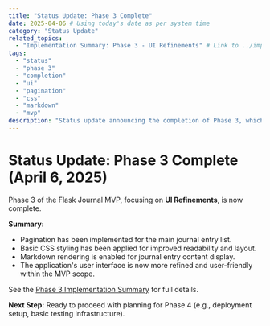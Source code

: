 ```yaml
---
title: "Status Update: Phase 3 Complete"
date: 2025-04-06 # Using today's date as per system time
category: "Status Update"
related_topics:
  - "Implementation Summary: Phase 3 - UI Refinements" # Link to ../implementation/03-phase-three-summary.md
tags:
  - "status"
  - "phase 3"
  - "completion"
  - "ui"
  - "pagination"
  - "css"
  - "markdown"
  - "mvp"
description: "Status update announcing the completion of Phase 3, which focused on UI refinements including pagination, basic CSS styling, and Markdown rendering."
---
```


# Status Update: Phase 3 Complete (April 6, 2025)

Phase 3 of the Flask Journal MVP, focusing on **UI Refinements**, is now complete.

**Summary:**
*   Pagination has been implemented for the main journal entry list.
*   Basic CSS styling has been applied for improved readability and layout.
*   Markdown rendering is enabled for journal entry content display.
*   The application's user interface is now more refined and user-friendly within the MVP scope.

See the [Phase 3 Implementation Summary](../implementation/03-phase-three-summary.md) for full details.

**Next Step:** Ready to proceed with planning for Phase 4 (e.g., deployment setup, basic testing infrastructure).